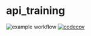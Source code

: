 # api_training
![example workflow](https://github.com/AmySian/api_training/actions/workflows/build.yml/badge.svg)
[![codecov](https://codecov.io/gh/AmySian/api_training/branch/main/graph/badge.svg)](https://codecov.io/gh/AmySian/api_training)
